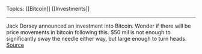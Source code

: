 Topics:
[[Bitcoin]] [[Investments]] 

---

Jack Dorsey announced an investment into Bitcoin. Wonder if there will be price movements in bitcoin following this. $50 mil is not enough to significantly sway the needle either way, but large enough to turn heads.
[Source](https://twitter.com/jack/status/1314239421504393221)